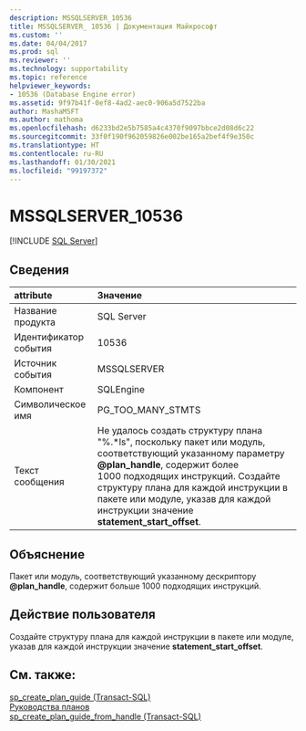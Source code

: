 ```yaml
---
description: MSSQLSERVER_10536
title: MSSQLSERVER_ 10536 | Документация Майкрософт
ms.custom: ''
ms.date: 04/04/2017
ms.prod: sql
ms.reviewer: ''
ms.technology: supportability
ms.topic: reference
helpviewer_keywords:
- 10536 (Database Engine error)
ms.assetid: 9f97b41f-0ef8-4ad2-aec0-906a5d7522ba
author: MashaMSFT
ms.author: mathoma
ms.openlocfilehash: d6233bd2e5b7585a4c4370f9097bbce2d08d6c22
ms.sourcegitcommit: 33f0f190f962059826e002be165a2bef4f9e350c
ms.translationtype: HT
ms.contentlocale: ru-RU
ms.lasthandoff: 01/30/2021
ms.locfileid: "99197372"
---
```

# <a name="mssqlserver_10536"></a>MSSQLSERVER_10536
 [!INCLUDE [SQL Server](../../includes/applies-to-version/sqlserver.md)]
  
## <a name="details"></a>Сведения  
  
| attribute | Значение |  
| :-------- | :---- |  
|Название продукта|SQL Server|  
|Идентификатор события|10536|  
|Источник события|MSSQLSERVER|  
|Компонент|SQLEngine|  
|Символическое имя|PG_TOO_MANY_STMTS|  
|Текст сообщения|Не удалось создать структуру плана "%.\*ls", поскольку пакет или модуль, соответствующий указанному параметру **\@plan_handle**, содержит более 1000 подходящих инструкций. Создайте структуру плана для каждой инструкции в пакете или модуле, указав для каждой инструкции значение **statement_start_offset**.|  
  
## <a name="explanation"></a>Объяснение  
Пакет или модуль, соответствующий указанному дескриптору **\@plan_handle**, содержит больше 1000 подходящих инструкций.  
  
## <a name="user-action"></a>Действие пользователя  
Создайте структуру плана для каждой инструкции в пакете или модуле, указав для каждой инструкции значение **statement_start_offset**.  
  
## <a name="see-also"></a>См. также:  
[sp_create_plan_guide (Transact-SQL)](~/relational-databases/system-stored-procedures/sp-create-plan-guide-transact-sql.md)  
[Руководства планов](~/relational-databases/performance/plan-guides.md)  
[sp_create_plan_guide_from_handle (Transact-SQL)](~/relational-databases/system-stored-procedures/sp-create-plan-guide-from-handle-transact-sql.md)  
  
